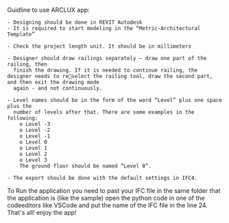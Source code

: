 Guidline to use ARCLUX app:

	- Designing should be done in REVIT Autodesk
	- It is required to start modeling in the “Metric-Architectural Template” 

	- Check the project length unit. It should be in millimeters

	- Designer should draw railings separately – draw one part of the railing, then 
	  finish the drawing. If it is needed to continue railing, the designer needs to reselect the railing tool, draw the second part, and then exit the drawing mode 
	  again - and not continuously.

	- Level names should be in the form of the word “Level” plus one space plus the 
	  number of levels after that. There are some examples in the following:
	 	o Level -3 
		o Level -2
		o Level -1
		o Level 0 
		o Level 1
		o Level 2
		o Level 3
		The ground floor should be named “Level 0”.
 
	- The export should be done with the default settings in IFC4.

To Run the application you need to past your IFC file in the same folder that the application is (like the sample) open the python code in one of the codeeditors like VSCode and put the name of the IFC file in the line 24.
  That's all! enjoy the app!

